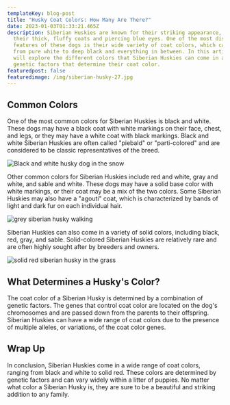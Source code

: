 ```yaml
---
templateKey: blog-post
title: "Husky Coat Colors: How Many Are There?"
date: 2023-01-03T01:33:21.465Z
description: Siberian Huskies are known for their striking appearance, with
  their thick, fluffy coats and piercing blue eyes. One of the most distinctive
  features of these dogs is their wide variety of coat colors, which can range
  from pure white to deep black and everything in between. In this article, we
  will explore the different colors that Siberian Huskies can come in and the
  genetic factors that determine their coat color.
featuredpost: false
featuredimage: /img/siberian-husky-27.jpg
---
```

## Common Colors

One of the most common colors for Siberian Huskies is black and white. These dogs may have a black coat with white markings on their face, chest, and legs, or they may have a white coat with black markings. Black and white Siberian Huskies are often called "piebald" or "parti-colored" and are considered to be classic representatives of the breed.

![Black and white husky dog in the snow](/img/1980408472c094ae576fbabbfffda288.jpg "Black and white husky dog in the snow")

Other common colors for Siberian Huskies include red and white, gray and white, and sable and white. These dogs may have a solid base color with white markings, or their coat may be a mix of the two colors. Some Siberian Huskies may also have a "agouti" coat, which is characterized by bands of light and dark fur on each individual hair.

![grey siberian husky walking](/img/74b3156828e0c9aa490c6c5e80d84054.png "grey siberian husky walking")

Siberian Huskies can also come in a variety of solid colors, including black, red, gray, and sable. Solid-colored Siberian Huskies are relatively rare and are often highly sought after by breeders and owners.

![solid red siberian husky in the grass](/img/a3ad90c4947691cb54bf569b1258ab66.jpg "solid red siberian husky in the grass")

## What Determines a Husky's Color?

The coat color of a Siberian Husky is determined by a combination of genetic factors. The genes that control coat color are located on the dog's chromosomes and are passed down from the parents to their offspring. Siberian Huskies can have a wide range of coat colors due to the presence of multiple alleles, or variations, of the coat color genes.

## Wrap Up

In conclusion, Siberian Huskies come in a wide range of coat colors, ranging from black and white to solid red. These colors are determined by genetic factors and can vary widely within a litter of puppies. No matter what color a Siberian Husky is, they are sure to be a beautiful and striking addition to any family.